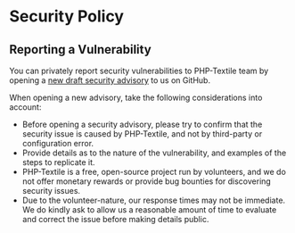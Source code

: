 # Security Policy

## Reporting a Vulnerability

You can privately report security vulnerabilities to PHP-Textile team by opening a
[new draft security advisory](https://github.com/textile/php-textile/security/advisories/new)
to us on GitHub.

When opening a new advisory, take the following considerations into account:

* Before opening a security advisory, please try to confirm that the security
  issue is caused by PHP-Textile, and not by third-party or configuration
  error.
* Provide details as to the nature of the vulnerability, and examples of the steps to
  replicate it.
* PHP-Textile is a free, open-source project run by volunteers, and we do not offer monetary
  rewards or provide bug bounties for discovering security issues.
* Due to the volunteer-nature, our response times may not be immediate. We do kindly ask to allow
  us a reasonable amount of time to evaluate and correct the issue before making details public.
